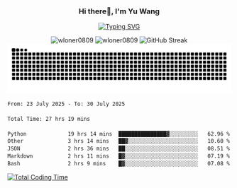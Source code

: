 <h3 align="center">Hi there👋, I'm Yu Wang</h1>

<p align="center"><a href="https://git.io/typing-svg"><img src="https://readme-typing-svg.demolab.com?font=Alex+Brush&size=18&pause=1000&color=716A50&background=6F66FF00&center=true&vCenter=true&width=435&lines=To+love+oneself+is+the+beginning+of+a+lifelong+romance.+%E2%80%94+Oscar+Wilde" alt="Typing SVG" /></a></p>


<p align="center">
 <img src="https://github-readme-stats.vercel.app/api/top-langs?username=wloner0809&show_icons=true&locale=en&layout=compact" alt="wloner0809" height=120 />
 <img src="https://github-readme-stats.vercel.app/api?username=wloner0809&show_icons=true&locale=en" alt="wloner0809" height=120 />
 <img src="https://github-readme-streak-stats.herokuapp.com?user=wloner0809&theme=microsoft" alt="GitHub Streak" height=120 />
 <img src="https://github.com/Wloner0809/Wloner0809/blob/output/github-contribution-grid-snake.svg">
</p>
 
<!--START_SECTION:waka-->

```txt
From: 23 July 2025 - To: 30 July 2025

Total Time: 27 hrs 19 mins

Python             19 hrs 14 mins  ███████████████▓░░░░░░░░░   62.96 %
Other              3 hrs 14 mins   ██▓░░░░░░░░░░░░░░░░░░░░░░   10.60 %
JSON               2 hrs 36 mins   ██░░░░░░░░░░░░░░░░░░░░░░░   08.51 %
Markdown           2 hrs 11 mins   █▓░░░░░░░░░░░░░░░░░░░░░░░   07.19 %
Bash               2 hrs 9 mins    █▓░░░░░░░░░░░░░░░░░░░░░░░   07.08 %
```

<!--END_SECTION:waka-->

[![Total Coding Time](https://wakatime.com/badge/user/3b010e91-e8bb-445f-9eac-c8ab5bc30cb6.svg)](https://wakatime.com/@3b010e91-e8bb-445f-9eac-c8ab5bc30cb6)

